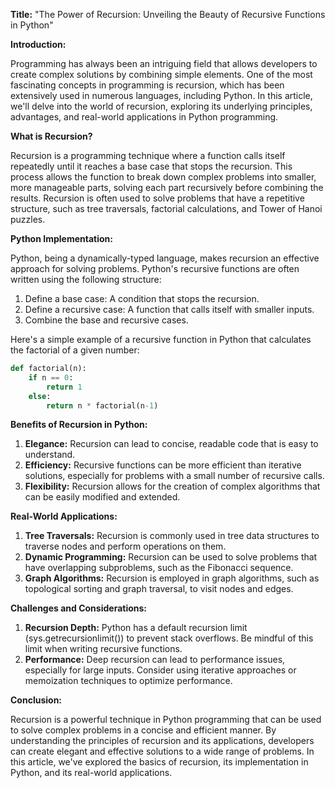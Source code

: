**Title:** "The Power of Recursion: Unveiling the Beauty of Recursive Functions in Python"

**Introduction:**

Programming has always been an intriguing field that allows developers to create complex solutions by combining simple elements. One of the most fascinating concepts in programming is recursion, which has been extensively used in numerous languages, including Python. In this article, we'll delve into the world of recursion, exploring its underlying principles, advantages, and real-world applications in Python programming.

**What is Recursion?**

Recursion is a programming technique where a function calls itself repeatedly until it reaches a base case that stops the recursion. This process allows the function to break down complex problems into smaller, more manageable parts, solving each part recursively before combining the results. Recursion is often used to solve problems that have a repetitive structure, such as tree traversals, factorial calculations, and Tower of Hanoi puzzles.

**Python Implementation:**

Python, being a dynamically-typed language, makes recursion an effective approach for solving problems. Python's recursive functions are often written using the following structure:

1. Define a base case: A condition that stops the recursion.
2. Define a recursive case: A function that calls itself with smaller inputs.
3. Combine the base and recursive cases.

Here's a simple example of a recursive function in Python that calculates the factorial of a given number:
```python
def factorial(n):
    if n == 0:
        return 1
    else:
        return n * factorial(n-1)
```
**Benefits of Recursion in Python:**

1. **Elegance:** Recursion can lead to concise, readable code that is easy to understand.
2. **Efficiency:** Recursive functions can be more efficient than iterative solutions, especially for problems with a small number of recursive calls.
3. **Flexibility:** Recursion allows for the creation of complex algorithms that can be easily modified and extended.

**Real-World Applications:**

1. **Tree Traversals:** Recursion is commonly used in tree data structures to traverse nodes and perform operations on them.
2. **Dynamic Programming:** Recursion can be used to solve problems that have overlapping subproblems, such as the Fibonacci sequence.
3. **Graph Algorithms:** Recursion is employed in graph algorithms, such as topological sorting and graph traversal, to visit nodes and edges.

**Challenges and Considerations:**

1. **Recursion Depth:** Python has a default recursion limit (sys.getrecursionlimit()) to prevent stack overflows. Be mindful of this limit when writing recursive functions.
2. **Performance:** Deep recursion can lead to performance issues, especially for large inputs. Consider using iterative approaches or memoization techniques to optimize performance.

**Conclusion:**

Recursion is a powerful technique in Python programming that can be used to solve complex problems in a concise and efficient manner. By understanding the principles of recursion and its applications, developers can create elegant and effective solutions to a wide range of problems. In this article, we've explored the basics of recursion, its implementation in Python, and its real-world applications.